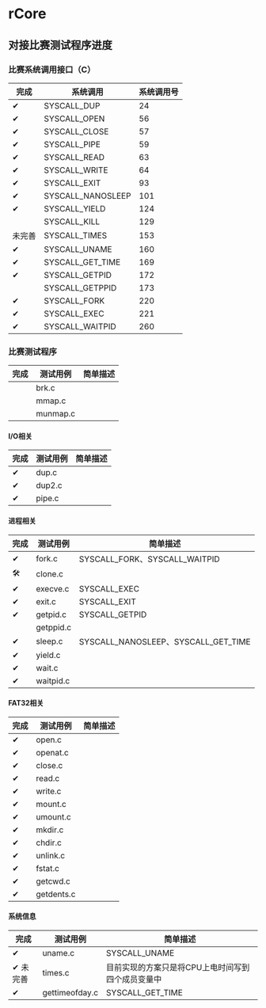 # rCore
## 对接比赛测试程序进度
### 比赛系统调用接口（C）
| 完成   | 系统调用          | 系统调用号 |
| ------ | ----------------- | ---------- |
| ✔      | SYSCALL_DUP       | 24         |
| ✔      | SYSCALL_OPEN      | 56         |
| ✔      | SYSCALL_CLOSE     | 57         |
| ✔      | SYSCALL_PIPE      | 59         |
| ✔      | SYSCALL_READ      | 63         |
| ✔      | SYSCALL_WRITE     | 64         |
| ✔      | SYSCALL_EXIT      | 93         |
| ✔      | SYSCALL_NANOSLEEP | 101        |
| ✔      | SYSCALL_YIELD     | 124        |
|        | SYSCALL_KILL      | 129        |
| 未完善 | SYSCALL_TIMES     | 153        |
| ✔      | SYSCALL_UNAME     | 160        |
| ✔      | SYSCALL_GET_TIME  | 169        |
| ✔      | SYSCALL_GETPID    | 172        |
|        | SYSCALL_GETPPID   | 173        |
| ✔      | SYSCALL_FORK      | 220        |
| ✔      | SYSCALL_EXEC      | 221        |
| ✔      | SYSCALL_WAITPID   | 260        |

### 比赛测试程序
| 完成 | 测试用例 | 简单描述 |
| ---- | -------- | -------- |
|      | brk.c    |
|      | mmap.c   |
|      | munmap.c |

#### I/O相关
| 完成 | 测试用例 | 简单描述 |
| ---- | -------- | -------- |
| ✔    | dup.c    |
| ✔    | dup2.c   |
| ✔    | pipe.c   |

#### 进程相关
| 完成 | 测试用例  | 简单描述                            |
| ---- | --------- | ----------------------------------- |
| ✔    | fork.c    | SYSCALL_FORK、SYSCALL_WAITPID       |
| 🛠    | clone.c   |
| ✔    | execve.c  | SYSCALL_EXEC                        |
| ✔    | exit.c    | SYSCALL_EXIT                        |
| ✔    | getpid.c  | SYSCALL_GETPID                      |
|      | getppid.c |
| ✔    | sleep.c   | SYSCALL_NANOSLEEP、SYSCALL_GET_TIME |
| ✔    | yield.c   |
| ✔    | wait.c    |
| ✔    | waitpid.c |

#### FAT32相关
| 完成 | 测试用例   | 简单描述 |
| ---- | ---------- | -------- |
| ✔    | open.c     |
| ✔    | openat.c   |
| ✔    | close.c    |
| ✔    | read.c     |
| ✔    | write.c    |
| ✔    | mount.c    |
| ✔    | umount.c   |
| ✔    | mkdir.c    |
| ✔    | chdir.c    |
| ✔    | unlink.c   |
| ✔    | fstat.c    |
| ✔    | getcwd.c   |
| ✔    | getdents.c |

#### 系统信息
| 完成     | 测试用例       | 简单描述                                          |
| -------- | -------------- | ------------------------------------------------- |
| ✔        | uname.c        | SYSCALL_UNAME                                     |
| ✔ 未完善 | times.c        | 目前实现的方案只是将CPU上电时间写到四个成员变量中 |
| ✔        | gettimeofday.c | SYSCALL_GET_TIME                                  |